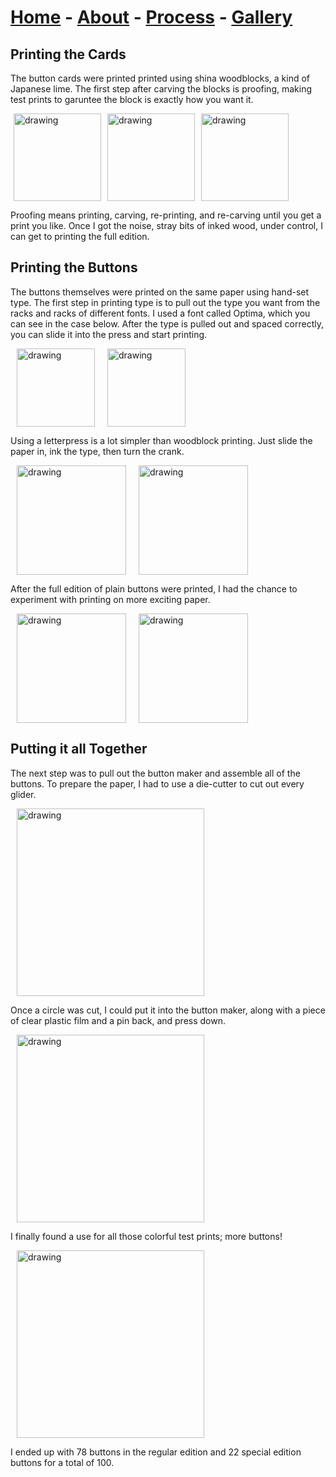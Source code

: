 # [Home](./index.md) - [About](./about.md) - [Process](./process.md) - [Gallery](./gallery.md)

## Printing the Cards
The button cards were printed printed using shina woodblocks, a kind of Japanese lime. The first step after carving the blocks is proofing, making test prints to garuntee the block is exactly how you want it.

<img src="https://user-images.githubusercontent.com/94495260/143725271-53564c6a-5815-420b-86cf-5d2cb78a2b04.jpg" alt="drawing" hspace="5" style="width:140px;"/><img src="https://user-images.githubusercontent.com/94495260/143725287-202c519d-82e8-4151-b9f2-d7c92e7171a7.jpg" alt="drawing" hspace="5" style="width:140px;"/><img src="https://user-images.githubusercontent.com/94495260/143725291-4e3dad55-fc3d-481d-af86-9d2ac78645ad.jpg" alt="drawing" hspace="5" style="width:140px;"/>

Proofing means printing, carving, re-printing, and re-carving until you get a print you like. Once I got the noise, stray bits of inked wood, under control, I can get to printing the full edition. 

## Printing the Buttons
The buttons themselves were printed on the same paper using hand-set type. The first step in printing type is to pull out the type you want from the racks and racks of different fonts. I used a font called Optima, which you can see in the case below. After the type is pulled out and spaced correctly, you can slide it into the press and start printing.

<img src="https://user-images.githubusercontent.com/94495260/143725294-2db79d79-f0b9-4cd4-b83b-311315235283.jpg" alt="drawing" hspace="10" style="height:125px;"/><img src="https://user-images.githubusercontent.com/94495260/143725296-f9857bca-9ac8-4330-bdb9-e40e8527bb6b.jpg" alt="drawing" hspace="10" style="height:125px;"/>

Using a letterpress is a lot simpler than woodblock printing. Just slide the paper in, ink the type, then turn the crank. 

<img src="https://user-images.githubusercontent.com/94495260/143725280-a3e54ece-a46d-41f9-882b-c43d03d84019.jpg" alt="drawing" hspace="10" style="width:175px;"/><img src="https://user-images.githubusercontent.com/94495260/143663692-f37ab3a1-59cc-4975-ac41-001e08494221.jpg" alt="drawing" hspace="10" style="width:175px;"/>

After the full edition of plain buttons were printed, I had the chance to experiment with printing on more exciting paper.

<img src="https://user-images.githubusercontent.com/94495260/143725292-9ab58e68-b699-47dd-b0d4-b2abeec8ebb3.jpg" alt="drawing" hspace="10" style="width:175px;"/><img src="https://user-images.githubusercontent.com/94495260/143663691-21d6304e-d6eb-434c-9fb3-23b020616040.jpg" alt="drawing" hspace="10" style="width:175px;"/>

## Putting it all Together
The next step was to pull out the button maker and assemble all of the buttons. To prepare the paper, I had to use a die-cutter to cut out every glider.

<img src="https://user-images.githubusercontent.com/94495260/144149710-0bdf3548-636b-4adc-a2c7-2a608ba0effb.jpg" alt="drawing" hspace="10" style="width:300px;"/>

Once a circle was cut, I could put it into the button maker, along with a piece of clear plastic film and a pin back, and press down.

<img src="https://user-images.githubusercontent.com/94495260/144150241-d4878597-7b8d-44c7-bbf8-19474cd7478d.jpg" alt="drawing" hspace="10" style="width:300px;"/>

I finally found a use for all those colorful test prints; more buttons!

<img src="https://user-images.githubusercontent.com/94495260/144150245-6145ae91-e770-432e-bc18-16ee9fceade2.jpg" alt="drawing" hspace="10" style="width:300px;"/>

I ended up with 78 buttons in the regular edition and 22 special edition buttons for a total of 100.

